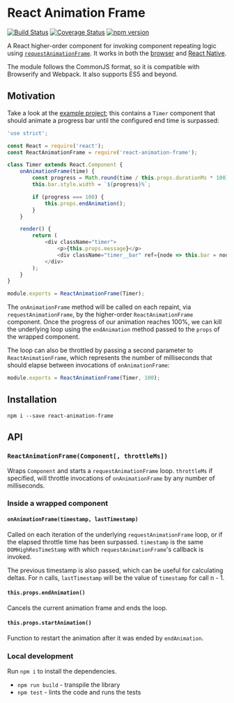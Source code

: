 # React Animation Frame

[![Build Status](https://travis-ci.org/jamesseanwright/react-animation-frame.svg?branch=master)](https://travis-ci.org/jamesseanwright/react-animation-frame) [![Coverage Status](https://coveralls.io/repos/github/jamesseanwright/react-animation-frame/badge.svg?branch=master)](https://coveralls.io/github/jamesseanwright/react-animation-frame?branch=master)
[![npm version](https://badge.fury.io/js/react-animation-frame.svg)](https://www.npmjs.com/package/react-animation-frame)


A React higher-order component for invoking component repeating logic using [`requestAnimationFrame`](https://developer.mozilla.org/en-US/docs/Web/API/window/requestAnimationFrame). It works in both the [browser](https://github.com/jamesseanwright/react-animation-frame-example) and [React Native](https://github.com/jamesseanwright/react-animation-frame-native-example).

The module follows the CommonJS format, so it is compatible with Browserify and Webpack. It also supports ES5 and beyond.

## Motivation

Take a look at the [example project](https://github.com/jamesseanwright/react-animation-frame-example); this contains a `Timer` component that should animate a progress bar until the configured end time is surpassed:

```js
'use strict';

const React = require('react');
const ReactAnimationFrame = require('react-animation-frame');

class Timer extends React.Component {
    onAnimationFrame(time) {
        const progress = Math.round(time / this.props.durationMs * 100);
        this.bar.style.width = `${progress}%`;

        if (progress === 100) {
            this.props.endAnimation();
        }
    }

    render() {
        return (
            <div className="timer">
                <p>{this.props.message}</p>
                <div className="timer__bar" ref={node => this.bar = node}></div>
            </div>
        );
    }
}

module.exports = ReactAnimationFrame(Timer);
```

The `onAnimationFrame` method will be called on each repaint, via `requestAnimationFrame`, by the higher-order `ReactAnimationFrame` component. Once the progress of our animation reaches 100%, we can kill the underlying loop using the `endAnimation` method passed to the `props` of the wrapped component.

The loop can also be throttled by passing a second parameter to `ReactAnimationFrame`, which represents the number of milliseconds that should elapse between invocations of `onAnimationFrame`:

```js
module.exports = ReactAnimationFrame(Timer, 100);
```

## Installation

`npm i --save react-animation-frame`


## API

### `ReactAnimationFrame(Component[, throttleMs])`

Wraps `Component` and starts a `requestAnimationFrame` loop. `throttleMs` if specified, will throttle invocations of `onAnimationFrame` by any number of milliseconds.


### Inside a wrapped component

#### `onAnimationFrame(timestamp, lastTimestamp)`

Called on each iteration of the underlying `requestAnimationFrame` loop, or if the elapsed throttle time has been surpassed. `timestamp` is the same `DOMHighResTimeStamp` with which `requestAnimationFrame`'s callback is invoked.

The previous timestamp is also passed, which can be useful for calculating deltas. For n calls, `lastTimestamp` will be the value of `timestamp` for call n - 1.


#### `this.props.endAnimation()`

Cancels the current animation frame and ends the loop.

#### `this.props.startAnimation()`

Function to restart the animation after it was ended by `endAnimation`.


### Local development

Run `npm i` to install the dependencies.

* `npm run build` - transpile the library
* `npm test` - lints the code and runs the tests

